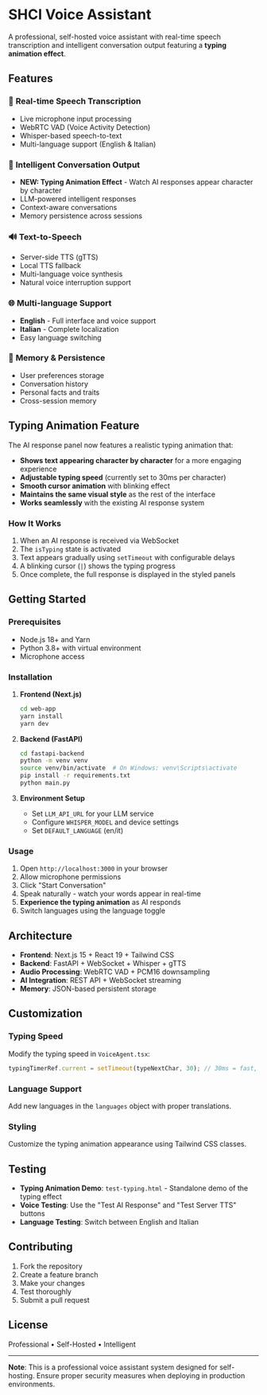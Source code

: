 # SHCI Voice Assistant

A professional, self-hosted voice assistant with real-time speech transcription and intelligent conversation output featuring a **typing animation effect**.

## Features

### 🎤 **Real-time Speech Transcription**
- Live microphone input processing
- WebRTC VAD (Voice Activity Detection)
- Whisper-based speech-to-text
- Multi-language support (English & Italian)

### 🤖 **Intelligent Conversation Output**
- **NEW: Typing Animation Effect** - Watch AI responses appear character by character
- LLM-powered intelligent responses
- Context-aware conversations
- Memory persistence across sessions

### 🔊 **Text-to-Speech**
- Server-side TTS (gTTS)
- Local TTS fallback
- Multi-language voice synthesis
- Natural voice interruption support

### 🌐 **Multi-language Support**
- **English** - Full interface and voice support
- **Italian** - Complete localization
- Easy language switching

### 💾 **Memory & Persistence**
- User preferences storage
- Conversation history
- Personal facts and traits
- Cross-session memory

## Typing Animation Feature

The AI response panel now features a realistic typing animation that:

- **Shows text appearing character by character** for a more engaging experience
- **Adjustable typing speed** (currently set to 30ms per character)
- **Smooth cursor animation** with blinking effect
- **Maintains the same visual style** as the rest of the interface
- **Works seamlessly** with the existing AI response system

### How It Works

1. When an AI response is received via WebSocket
2. The `isTyping` state is activated
3. Text appears gradually using `setTimeout` with configurable delays
4. A blinking cursor (`|`) shows the typing progress
5. Once complete, the full response is displayed in the styled panels

## Getting Started

### Prerequisites
- Node.js 18+ and Yarn
- Python 3.8+ with virtual environment
- Microphone access

### Installation

1. **Frontend (Next.js)**
   ```bash
   cd web-app
   yarn install
   yarn dev
   ```

2. **Backend (FastAPI)**
   ```bash
   cd fastapi-backend
   python -m venv venv
   source venv/bin/activate  # On Windows: venv\Scripts\activate
   pip install -r requirements.txt
   python main.py
   ```

3. **Environment Setup**
   - Set `LLM_API_URL` for your LLM service
   - Configure `WHISPER_MODEL` and device settings
   - Set `DEFAULT_LANGUAGE` (en/it)

### Usage

1. Open `http://localhost:3000` in your browser
2. Allow microphone permissions
3. Click "Start Conversation"
4. Speak naturally - watch your words appear in real-time
5. **Experience the typing animation** as AI responds
6. Switch languages using the language toggle

## Architecture

- **Frontend**: Next.js 15 + React 19 + Tailwind CSS
- **Backend**: FastAPI + WebSocket + Whisper + gTTS
- **Audio Processing**: WebRTC VAD + PCM16 downsampling
- **AI Integration**: REST API + WebSocket streaming
- **Memory**: JSON-based persistent storage

## Customization

### Typing Speed
Modify the typing speed in `VoiceAgent.tsx`:
```typescript
typingTimerRef.current = setTimeout(typeNextChar, 30); // 30ms = fast, 50ms = medium, 80ms = slow
```

### Language Support
Add new languages in the `languages` object with proper translations.

### Styling
Customize the typing animation appearance using Tailwind CSS classes.

## Testing

- **Typing Animation Demo**: `test-typing.html` - Standalone demo of the typing effect
- **Voice Testing**: Use the "Test AI Response" and "Test Server TTS" buttons
- **Language Testing**: Switch between English and Italian

## Contributing

1. Fork the repository
2. Create a feature branch
3. Make your changes
4. Test thoroughly
5. Submit a pull request

## License

Professional • Self-Hosted • Intelligent

---

**Note**: This is a professional voice assistant system designed for self-hosting. Ensure proper security measures when deploying in production environments.
